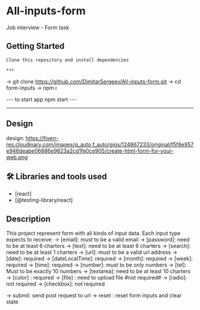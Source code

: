# All-inputs-form
Job interview - Form task


 ## Getting Started 
    
    Clone this repository and install dependencies

    ***

 -> git clone  https://github.com/DimitarSergeev/All-inputs-form.git
 -> cd form-inputs
 -> npm i 

   --- to start app npm start --- 
***
## Design
 design: https://fiverr-res.cloudinary.com/images/q_auto,f_auto/gigs/124867233/original/f5f8e957e946deabe06886e9623a2cd1fe0ce905/create-html-form-for-your-web.png

## 🛠 Libraries and tools used

- [react]
- [@testing-library/react]


 ## Description 

 This project represent form with all kinds of input data.
 Еach input type expects to receive:
 -> [email]: must to be a valid email 
 -> [password]: need to be at least 6 charters 
 -> [text]: need to be at least 6 charters 
 -> [search]: need to be at least 1 charters 
 -> [url]: must to be a valid url address
 -> [date]: required
 -> [dateLocalTime]: required
 -> [month]: required
 -> [week]: required
 -> [time]: required
 -> [number]: must to be only numbers
 -> [tel]: Must to be exactly 10 numbers
 -> [textarea]: need to be at least 10 charters 
 -> [color] : required
 -> [file] : need to upload file #not required#
 -> [radio]: not required
 -> [checkbox]: not required
 
 -> submit: send post request to url
 -> reset : reset form inputs and clear state 


